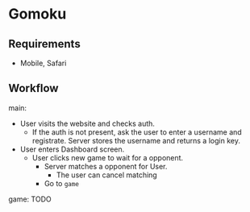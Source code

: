 # Gomoku

## Requirements
  + Mobile, Safari

## Workflow

main:
  + User visits the website and checks auth.
    + If the auth is not present, ask the user to enter a username and registrate. Server stores the username and returns a login key.
  + User enters Dashboard screen.
    + User clicks new game to wait for a opponent.
      + Server matches a opponent for User.
        + The user can cancel matching
      + Go to `game`
  
game:
  TODO